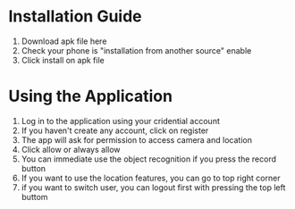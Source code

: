# Installation Guide
1. Download apk file here
2. Check your phone is "installation from another source" enable
3. Click install on apk file

# Using the Application
1. Log in to the application using your cridential account
2. If you haven't create any account, click on register
3. The app will ask for permission to access camera and location
4. Click allow or always allow
5. You can immediate use the object recognition if you press the record button
6. If you want to use the location features, you can go to top right corner
7. if you want to switch user, you can logout first with pressing the top left buttom
